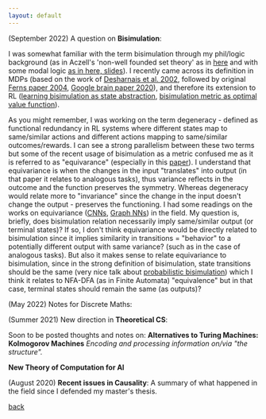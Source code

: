 ```yaml
---
layout: default
---
```



(September 2022) A question on **Bisimulation**:

I was somewhat familiar with the term bisimulation through my phil/logic background (as in Aczell's 'non-well founded set theory' as in [here](https://plato.stanford.edu/entries/nonwellfounded-set-theory/#3.1) and with some modal logic [as in here, slides](https://staff.fnwi.uva.nl/d.j.n.vaneijck2/courses/lai0506/LAI11.pdf)). I recently came across its definition in MDPs (based on the work of [Desharnais et al. 2002](https://ieeexplore.ieee.org/document/1029849), followed by original [Ferns paper 2004](https://www.aaai.org/Papers/AAAI/2004/AAAI04-124.pdf), [Google brain paper 2020](https://ojs.aaai.org/index.php/AAAI/article/view/6564)), and therefore its extension to RL ([learning bisimulation as state abstraction](https://openreview.net/pdf?id=-2FCwDKRREu), [bisimulation metric as optimal value function](https://citeseerx.ist.psu.edu/viewdoc/download?doi=10.1.1.645.306&rep=rep1&type=pdf)). 

As you might remember, I was working on the term degeneracy - defined as functional redundancy in RL systems where different states map to same/similar actions and different actions mapping to same/similar outcomes/rewards. I can see a strong parallelism between these two terms but some of the recent usage of bisimulation as a metric confused me as it is referred to as "equivarance" (especially in this [paper](https://research.facebook.com/publications/bisimulation-makes-analogies-in-goal-conditioned-reinforcement-learning/)). I understand that equivariance is when the changes in the input "translates" into output (in that paper it relates to analogous tasks), thus variance reflects in the outcome and the function preserves the symmetry. Whereas degeneracy would relate more to "invariance" since the change in the input doesn't change the output - preserves the functioning. I had some readings on the works on equivariance ([CNNs](https://openreview.net/pdf?id=Syx72jC9tm), [Graph NNs](https://icml.cc/virtual/2021/poster/9279)) in the field. 
My question is, briefly, does bisimulation relation necessarily imply same/similar output (or terminal states)? If so, I don't think equivariance would be directly related to bisimulation since it implies similarity in transitions = "behavior" to a potentially different output with same variance? (such as in the case of analogous tasks). But also it makes sense to relate equivariance to bisimulation, since in the strong definition of bisimulation, state transitions should be the same (very nice talk about [probabilistic bisimulation](https://simons.berkeley.edu/talks/simulation-bisimulations-probabilistic-systems-their-logical-contents)) which I think it relates to NFA-DFA (as in Finite Automata) "equivalence" but in that case, terminal states should remain the same (as outputs)?


(May 2022) Notes for Discrete Maths:


(Summer 2021) New direction in **Theoretical CS**:

Soon to be posted thoughts and notes on:
**Alternatives to Turing Machines: Kolmogorov Machines**
*Encoding and processing information on/via "the structure".*

**New Theory of Computation for AI**

(August 2020) **Recent issues in Causality**:
A summary of what happened in the field since I defended my master's thesis.






[back](../index.md)
